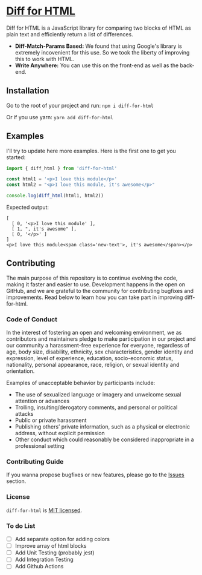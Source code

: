 # [Diff for HTML](#)

Diff for HTML is a JavaScript library for comparing two blocks of HTML as plain text and efficiently return a list of differences.

- **Diff-Match-Params Based:** We found that using Google's library is extremely incovenient for this use. So we took the liberty of improving this to work with HTML.
- **Write Anywhere:** You can use this on the front-end as well as the back-end.

## Installation

Go to the root of your project and run:
`npm i diff-for-html`

Or if you use yarn:
`yarn add diff-for-html`

## Examples

I'll try to update here more examples. Here is the first one to get you started:

```javascript
import { diff_html } from 'diff-for-html'

const html1 = '<p>I love this module</p>'
const html2 = "<p>I love this module, it's awesome</p>"

console.log(diff_html(html1, html2))
```

Expected output:

```
[
  [ 0, '<p>I love this module' ],
  [ 1, ", it's awesome" ],
  [ 0, '</p>' ]
]
<p>I love this module<span class='new-text'>, it's awesome</span></p>
```

## Contributing

The main purpose of this repository is to continue evolving the code, making it faster and easier to use. Development happens in the open on GitHub, and we are grateful to the community for contributing bugfixes and improvements. Read below to learn how you can take part in improving diff-for-html.

### Code of Conduct

In the interest of fostering an open and welcoming environment, we as contributors and maintainers pledge to make participation in our project and our community a harassment-free experience for everyone, regardless of age, body size, disability, ethnicity, sex characteristics, gender identity and expression, level of experience, education, socio-economic status, nationality, personal appearance, race, religion, or sexual identity and orientation.

Examples of unacceptable behavior by participants include:

<ul>
  <li>The use of sexualized language or imagery and unwelcome sexual attention or advances</li>
  <li>Trolling, insulting/derogatory comments, and personal or political attacks</li>
  <li>Public or private harassment</li>
  <li>Publishing others’ private information, such as a physical or electronic address, without explicit permission</li>
  <li>Other conduct which could reasonably be considered inappropriate in a professional setting</li>
</ul>

### Contributing Guide

If you wanna propose bugfixes or new features, please go to the [Issues](https://github.com/pitis/diff-for-html/issues) section.

### License

`diff-for-html` is [MIT licensed](./LICENSE).

### To do List

- [ ] Add separate option for adding colors
- [ ] Improve array of html blocks
- [ ] Add Unit Testing (probably jest)
- [ ] Add Integration Testing
- [ ] Add Github Actions

